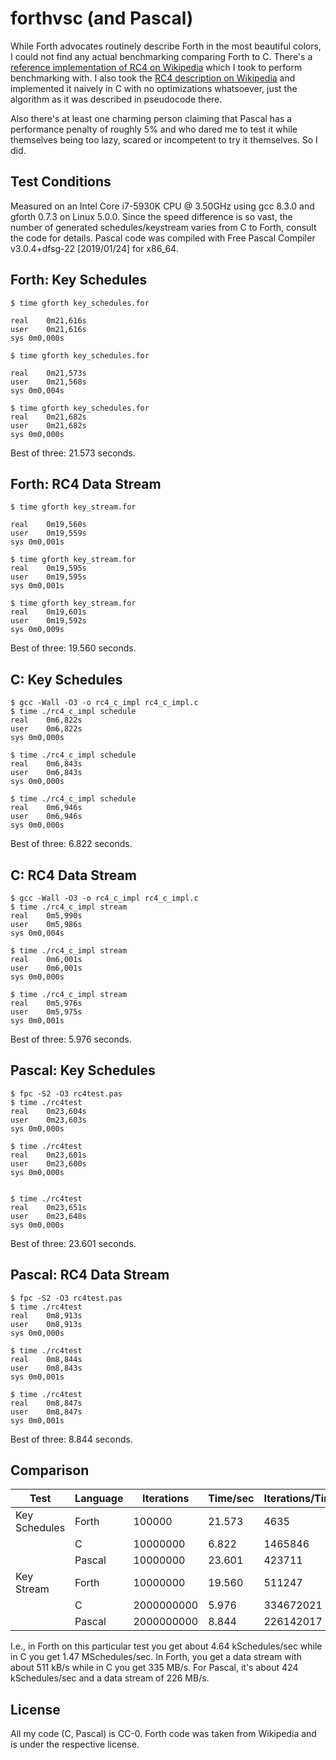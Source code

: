 # forthvsc (and Pascal)
While Forth advocates routinely describe Forth in the most beautiful colors, I
could not find any actual benchmarking comparing Forth to C. There's a
[reference implementation of RC4 on Wikipedia](https://en.wikipedia.org/wiki/Forth_(programming_language)#A_complete_RC4_cipher_program)
which I took to perform benchmarking with. I also took the
[RC4 description on Wikipedia](https://en.wikipedia.org/wiki/RC4#Key-scheduling_algorithm_(KSA))
and implemented it naively in C with no optimizations whatsoever, just the
algorithm as it was described in pseudocode there.

Also there's at least one charming person claiming that Pascal has a
performance penalty of roughly 5% and who dared me to test it while themselves
being too lazy, scared or incompetent to try it themselves. So I did.

## Test Conditions
Measured on an Intel Core i7-5930K CPU @ 3.50GHz using gcc 8.3.0 and gforth
0.7.3 on Linux 5.0.0. Since the speed difference is so vast, the number of
generated schedules/keystream varies from C to Forth, consult the code for
details. Pascal code was compiled with Free Pascal Compiler v3.0.4+dfsg-22
[2019/01/24] for x86_64.

## Forth: Key Schedules
```
$ time gforth key_schedules.for

real	0m21,616s
user	0m21,616s
sys	0m0,000s

$ time gforth key_schedules.for

real	0m21,573s
user	0m21,568s
sys	0m0,004s

$ time gforth key_schedules.for
real	0m21,682s
user	0m21,682s
sys	0m0,000s
```
Best of three: 21.573 seconds.

## Forth: RC4 Data Stream
```
$ time gforth key_stream.for

real	0m19,560s
user	0m19,559s
sys	0m0,001s

$ time gforth key_stream.for
real	0m19,595s
user	0m19,595s
sys	0m0,001s

$ time gforth key_stream.for
real	0m19,601s
user	0m19,592s
sys	0m0,009s
```

Best of three: 19.560 seconds.

## C: Key Schedules
```
$ gcc -Wall -O3 -o rc4_c_impl rc4_c_impl.c
$ time ./rc4_c_impl schedule
real	0m6,822s
user	0m6,822s
sys	0m0,000s

$ time ./rc4_c_impl schedule
real	0m6,843s
user	0m6,843s
sys	0m0,000s

$ time ./rc4_c_impl schedule
real	0m6,946s
user	0m6,946s
sys	0m0,000s
```

Best of three: 6.822 seconds.

## C: RC4 Data Stream
```
$ gcc -Wall -O3 -o rc4_c_impl rc4_c_impl.c
$ time ./rc4_c_impl stream
real	0m5,990s
user	0m5,986s
sys	0m0,004s

$ time ./rc4_c_impl stream
real	0m6,001s
user	0m6,001s
sys	0m0,000s

$ time ./rc4_c_impl stream
real	0m5,976s
user	0m5,975s
sys	0m0,001s
```

Best of three: 5.976 seconds.

## Pascal: Key Schedules
```
$ fpc -S2 -O3 rc4test.pas
$ time ./rc4test
real	0m23,604s
user	0m23,603s
sys	0m0,000s

$ time ./rc4test
real	0m23,601s
user	0m23,600s
sys	0m0,000s


$ time ./rc4test
real	0m23,651s
user	0m23,648s
sys	0m0,000s
```

Best of three: 23.601 seconds.

## Pascal: RC4 Data Stream
```
$ fpc -S2 -O3 rc4test.pas
$ time ./rc4test
real	0m8,913s
user	0m8,913s
sys	0m0,000s

$ time ./rc4test
real	0m8,844s
user	0m8,843s
sys	0m0,001s

$ time ./rc4test
real	0m8,847s
user	0m8,847s
sys	0m0,001s
```

Best of three: 8.844 seconds.

## Comparison

| Test          | Language | Iterations | Time/sec  | Iterations/Time | Factor | Factor  |
| --- | --- | --- | --- | --- | --- | --- |
| Key Schedules | Forth    | 100000     | 21.573    | 4635            | 1      | 1 / 91  |
|               | C        | 10000000   | 6.822     | 1465846		  | 316    | 3.46    |
|               | Pascal   | 10000000   | 23.601    | 423711		  | 91     | 1       |
| Key Stream    | Forth    | 10000000   | 19.560    | 511247          | 1      | 1 / 442 |
|               | C        | 2000000000 | 5.976     | 334672021       | 655    | 1.48    |
|               | Pascal   | 2000000000 | 8.844     | 226142017       | 442    | 1       |

I.e., in Forth on this particular test you get about 4.64 kSchedules/sec while
in C you get 1.47 MSchedules/sec. In Forth, you get a data stream with about
511 kB/s while in C you get 335 MB/s. For Pascal, it's about 424 kSchedules/sec
and a data stream of 226 MB/s.

## License
All my code (C, Pascal) is CC-0. Forth code was taken from Wikipedia and is
under the respective license.
